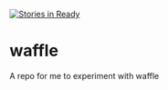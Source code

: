 [![Stories in Ready](https://badge.waffle.io/aldreth/waffle.png?label=ready&title=Ready)](https://waffle.io/aldreth/waffle)
# waffle

A repo for me to experiment with waffle
